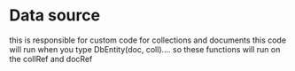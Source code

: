 # Data source 
this is responsible for custom code for collections and documents
this code will run when you type DbEntity(doc, coll)....
so these functions will run on the collRef and docRef